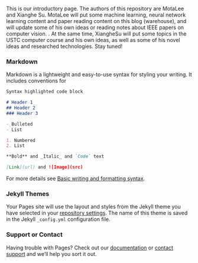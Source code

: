 This is our introductory page. The authors of this repository are MotaLee and Xianghe Su. MotaLee will put some machine learning, neural network learning content and paper reading content on this blog (warehouse), and will update some of his own ideas or reading notes about IEEE papers on computer vision. . At the same time, XiangheSu will put some topics in the USTC computer course and his own ideas, as well as some of his novel ideas and researched technologies. 
Stay tuned!

### Markdown

Markdown is a lightweight and easy-to-use syntax for styling your writing. It includes conventions for

```markdown
Syntax highlighted code block

# Header 1
## Header 2
### Header 3

- Bulleted
- List

1. Numbered
2. List

**Bold** and _Italic_ and `Code` text

[Link](url) and ![Image](src)
```

For more details see [Basic writing and formatting syntax](https://docs.github.com/en/github/writing-on-github/getting-started-with-writing-and-formatting-on-github/basic-writing-and-formatting-syntax).

### Jekyll Themes

Your Pages site will use the layout and styles from the Jekyll theme you have selected in your [repository settings](https://github.com/lecSu/LecSu.github.io/settings/pages). The name of this theme is saved in the Jekyll `_config.yml` configuration file.

### Support or Contact

Having trouble with Pages? Check out our [documentation](https://docs.github.com/categories/github-pages-basics/) or [contact support](https://support.github.com/contact) and we’ll help you sort it out.
